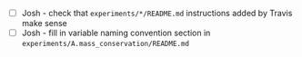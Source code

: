 * [ ] Josh - check that `experiments/*/README.md` instructions added by Travis make sense
* [ ] Josh - fill in variable naming convention section in `experiments/A.mass_conservation/README.md`
